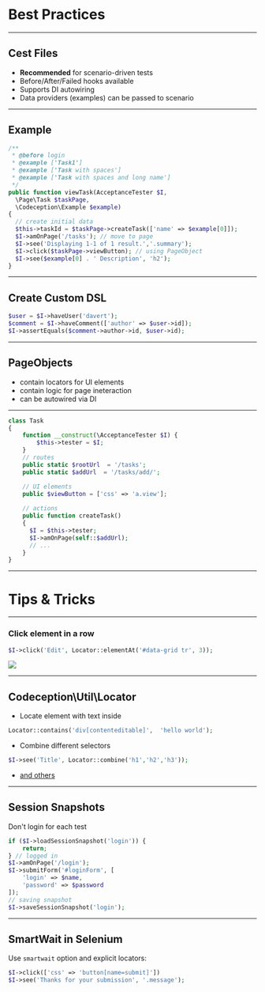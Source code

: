# Best Practices

---

## Cest Files

* **Recommended** for scenario-driven tests
* Before/After/Failed hooks available
* Supports DI autowiring
* Data providers (examples) can be passed to scenario

---

## Example

``` php
/**
 * @before login
 * @example ['Task1']
 * @example ['Task with spaces']
 * @example ['Task with spaces and long name'] 
 */
public function viewTask(AcceptanceTester $I, 
  \Page\Task $taskPage, 
  \Codeception\Example $example)
{    
  // create initial data
  $this->taskId = $taskPage->createTask(['name' => $example[0]]); 
  $I->amOnPage('/tasks'); // move to page
  $I->see('Displaying 1-1 of 1 result.','.summary');
  $I->click($taskPage->viewButton); // using PageObject
  $I->see($example[0] . ' Description', 'h2'); 
}
```

---


## Create Custom DSL

```php
$user = $I->haveUser('davert');
$comment = $I->haveComment(['author' => $user->id]);
$I->assertEquals($comment->author->id, $user->id);
```

---

## PageObjects 

* contain locators for UI elements
* contain logic for page ineteraction
* can be autowired via DI

---

```php
class Task
{
    function __construct(\AcceptanceTester $I) {
        $this->tester = $I;
    }
    // routes
    public static $rootUrl  = '/tasks';
    public static $addUrl  = '/tasks/add/';

    // UI elements
    public $viewButton = ['css' => 'a.view'];
    
    // actions
    public function createTask()
    { 
      $I = $this->tester;
      $I->amOnPage(self::$addUrl);
      // ...
    }
}
```

---

# Tips & Tricks

---

### Click element in a row

```php
$I->click('Edit', Locator::elementAt('#data-grid tr', 3));
```

![](img/grid.png)

---

## Codeception\Util\Locator

* Locate element with text inside

```php
Locator::contains('div[contenteditable]',  'hello world');
```

* Combine different selectors

```php
$I->see('Title', Locator::combine('h1','h2','h3'));

```

* [and others](http://codeception.com/docs/reference/Locator)

---

## Session Snapshots

Don't login for each test

```php
if ($I->loadSessionSnapshot('login')) {
    return;
} // logged in
$I->amOnPage('/login');
$I->submitForm('#loginForm', [
    'login' => $name, 
    'password' => $password
]);
// saving snapshot
$I->saveSessionSnapshot('login');

```

---

## SmartWait in Selenium

Use `smartwait` option and explicit locators:

```php
$I->click(['css' => 'button[name=submit]'])
$I->see('Thanks for your submission', '.message');
```


